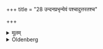 +++
title = "28 उन्दनप्रभृन्येवं पश्चादुत्तरतश्च"

+++

<details><summary>मूलम्</summary>

उन्दनप्रभृन्येवं पश्चादुत्तरतश्च २८
</details>

<details><summary>Oldenberg</summary>

28. The same rites, beginning from the moistening (of the hair, are repeated) on the left side and on the back side (of the child's head).
</details>
